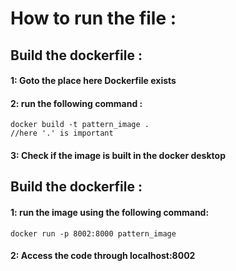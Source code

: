 <!DOCTYPE html>
<html lang="en">
<head>
    <meta charset="UTF-8">
    <meta name="viewport" content="width=device-width, initial-scale=1.0">
    
</head>
<body>


# How to run the file  : 

##  Build the dockerfile : 

#### 1: Goto the place here Dockerfile exists

#### 2: run the following command : 
    docker build -t pattern_image . 
    //here '.' is important
#### 3: Check if the image is built in the docker desktop

##  Build the dockerfile :

#### 1: run the image using the following command:
    docker run -p 8002:8000 pattern_image 

#### 2: Access the code through localhost:8002

</body>
</html>

